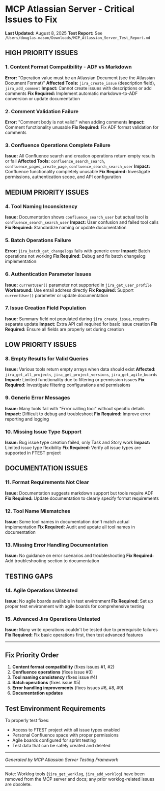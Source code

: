 # MCP Atlassian Server - Critical Issues to Fix

**Last Updated:** August 8, 2025
**Test Report:** See `/Users/douglas.mason/Downloads/MCP_Atlassian_Server_Test_Report.md`

## HIGH PRIORITY ISSUES

### 1. Content Format Compatibility - ADF vs Markdown
**Error:** "Operation value must be an Atlassian Document (see the Atlassian Document Format)"
**Affected Tools:** `jira_create_issue` (description field), `jira_add_comment`
**Impact:** Cannot create issues with descriptions or add comments
**Fix Required:** Implement automatic markdown-to-ADF conversion or update documentation

### 2. Comment Validation Failure
**Error:** "Comment body is not valid!" when adding comments
**Impact:** Comment functionality unusable
**Fix Required:** Fix ADF format validation for comments

### 3. Confluence Operations Complete Failure
**Issue:** All Confluence search and creation operations return empty results or fail
**Affected Tools:** `confluence_search_search`, `confluence_pages_create_page`, `confluence_search_search_user`
**Impact:** Confluence functionality completely unusable
**Fix Required:** Investigate permissions, authentication scope, and API configuration

## MEDIUM PRIORITY ISSUES

### 4. Tool Naming Inconsistency
**Issue:** Documentation shows `confluence_search_user` but actual tool is `confluence_search_search_user`
**Impact:** User confusion and failed tool calls
**Fix Required:** Standardize naming or update documentation

### 5. Batch Operations Failure
**Error:** `jira_batch_get_changelogs` fails with generic error
**Impact:** Batch operations not working
**Fix Required:** Debug and fix batch changelog implementation

### 6. Authentication Parameter Issues
**Issue:** `currentUser()` parameter not supported in `jira_get_user_profile`
**Workaround:** Use email address directly
**Fix Required:** Support `currentUser()` parameter or update documentation

### 7. Issue Creation Field Population
**Issue:** Summary field not populated during `jira_create_issue`, requires separate update
**Impact:** Extra API call required for basic issue creation
**Fix Required:** Ensure all fields are properly set during creation

## LOW PRIORITY ISSUES

### 8. Empty Results for Valid Queries
**Issue:** Various tools return empty arrays when data should exist
**Affected:** `jira_get_all_projects`, `jira_get_project_versions`, `jira_get_agile_boards`
**Impact:** Limited functionality due to filtering or permission issues
**Fix Required:** Investigate filtering configurations and permissions

### 9. Generic Error Messages
**Issue:** Many tools fail with "Error calling tool" without specific details
**Impact:** Difficult to debug and troubleshoot
**Fix Required:** Improve error reporting and logging

### 10. Missing Issue Type Support
**Issue:** Bug issue type creation failed, only Task and Story work
**Impact:** Limited issue type flexibility
**Fix Required:** Verify all issue types are supported in FTEST project

## DOCUMENTATION ISSUES

### 11. Format Requirements Not Clear
**Issue:** Documentation suggests markdown support but tools require ADF
**Fix Required:** Update documentation to clearly specify format requirements

### 12. Tool Name Mismatches
**Issue:** Some tool names in documentation don't match actual implementation
**Fix Required:** Audit and update all tool names in documentation

### 13. Missing Error Handling Documentation
**Issue:** No guidance on error scenarios and troubleshooting
**Fix Required:** Add troubleshooting section to documentation

## TESTING GAPS

### 14. Agile Operations Untested
**Issue:** No agile boards available in test environment
**Fix Required:** Set up proper test environment with agile boards for comprehensive testing

### 15. Advanced Jira Operations Untested
**Issue:** Many write operations couldn't be tested due to prerequisite failures
**Fix Required:** Fix basic operations first, then test advanced features

---

## Fix Priority Order

1. **Content format compatibility** (fixes issues #1, #2)
2. **Confluence operations** (fixes issue #3)
3. **Tool naming consistency** (fixes issue #4)
4. **Batch operations** (fixes issue #5)
5. **Error handling improvements** (fixes issues #6, #8, #9)
6. **Documentation updates**

## Test Environment Requirements

To properly test fixes:
- Access to FTEST project with all issue types enabled
- Personal Confluence space with proper permissions
- Agile boards configured for sprint testing
- Test data that can be safely created and deleted

---

*Generated by MCP Atlassian Server Testing Framework*

---

Note: Worklog tools (`jira_get_worklog`, `jira_add_worklog`) have been removed from the MCP server and docs; any prior worklog-related issues are obsolete.
